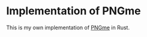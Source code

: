 # Implementation of PNGme
This is my own implementation of [PNGme](https://jrdngr.github.io/pngme_book/) in Rust.
